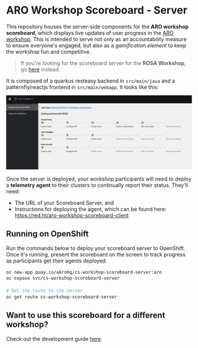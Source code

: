 # ARO Workshop Scoreboard - Server
This repository houses the server-side components for the **ARO workshop scoreboard**, which displays live updates of user progress in the [ARO workshop](https://aroworkshop.io). This is intended to serve not only as an accountability measure to ensure everyone's engaged, but also as a *gamification element* to keep the workshop fun and competitive.

> If you're looking for the scoreboard server for the **ROSA Workshop**, go [here](https://github.com/andykrohg/cs-workshop-scoreboard-server/tree/rosa) instead.

It is composed of a quarkus resteasy backend in `src/main/java` and a patternfly/reactjs frontend in `src/main/webapp`. It looks like this:

![Server View](images/server_view.png)

Once the server is deployed, your workshop participants will need to deploy a **telemetry agent** to their clusters to continually report their status. They'll need:
* The URL of your Scoreboard Server, and
* Instructions for deploying the agent, which can be found here: https://red.ht/aro-workshop-scoreboard-client

## Running on OpenShift
Run the commands below to deploy your scoreboard server to OpenShift. Once it's running, present the scoreboard on the screen to track progress as participants get their agents deployed.
```bash
oc new-app quay.io/akrohg/cs-workshop-scoreboard-server:aro
oc expose svc/cs-workshop-scoreboard-server

# Get the route to the server
oc get route cs-workshop-scoreboard-server
```

## Want to use this scoreboard for a different workshop?
Check out the development guide [here](DEVELOPMENT.md).
